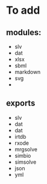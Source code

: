 # To add

## modules:

- slv
- dat
- xlsx
- sbml
- markdown
- svg
- 

## exports

- slv
- dat
- dat
- irtdb
- rxode
- mrgsolve
- simbio
- simsolve
- json
- yml
